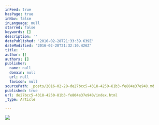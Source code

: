 ```yaml
---
inFeed: true
hasPage: true
inNav: false
inLanguage: null
starred: false
keywords: []
description: ''
datePublished: '2016-02-28T21:33:39.639Z'
dateModified: '2016-02-28T21:32:10.426Z'
title: ''
author: []
authors: []
publisher:
  name: null
  domain: null
  url: null
  favicon: null
sourcePath: _posts/2016-02-28-de27bcc5-4318-4250-81b3-fe804e37e940.md
published: true
url: de27bcc5-4318-4250-81b3-fe804e37e940/index.html
_type: Article

---
```

![](https://the-grid-user-content.s3-us-west-2.amazonaws.com/5959cf79-ff53-48c3-8193-b52cc5093355.jpg)